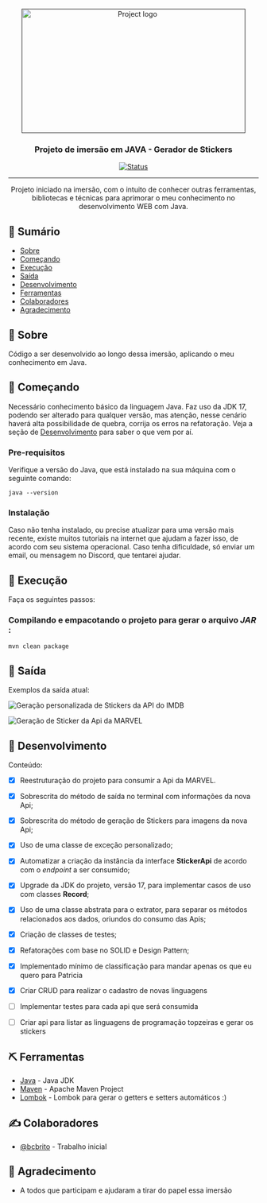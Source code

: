 <p align="center">
  <a href="" rel="noopener">
 <img width=450px height=250px src="https://raw.githubusercontent.com/bcbrito/sticker-generator/main/data/image/readme/Capa.png" alt="Project logo"></a>
</p>

<h3 align="center">Projeto de imersão em JAVA - Gerador de Stickers</h3>

<div align="center">

[![Status](https://img.shields.io/badge/Status-Em%20Desenvolvimento-green)]()

</div>

---

<p align="center"> Projeto iniciado na imersão, com o intuito de conhecer outras ferramentas, bibliotecas e técnicas para aprimorar o meu conhecimento no desenvolvimento WEB com Java.
<br> 
</p>


## 📝 Sumário

- [Sobre](#sobre)
- [Começando](#comecando)
- [Execução](#execucao)
- [Saída](#saida)
- [Desenvolvimento](#desenvolvimento)
- [Ferramentas](#ferramentas)
- [Colaboradores](#colaboradores)
- [Agradecimento](#agradecimento)


## 🧐 Sobre <a name = "sobre"></a>

Código a ser desenvolvido ao longo dessa imersão, aplicando o meu conhecimento em Java.


## 🏁 Começando <a name = "comecando"></a>

Necessário conhecimento básico da linguagem Java. Faz uso da JDK 17, podendo ser alterado para qualquer versão, mas atenção, nesse cenário haverá alta possibilidade de quebra, corrija os erros na refatoração. Veja a seção de [Desenvolvimento](#desenvolvimento) para saber o que vem por aí.

### Pre-requisitos

Verifique a versão do Java, que está instalado na sua máquina com o seguinte comando:

```
java --version
```

### Instalação

Caso não tenha instalado, ou precise atualizar para uma versão mais recente, existe muitos tutoriais na internet que ajudam a fazer isso, de acordo com seu sistema operacional. Caso tenha dificuldade, só enviar um email, ou mensagem no Discord, que tentarei ajudar.


## 🚀 Execução <a name = "execucao"></a>

Faça os seguintes passos:

### Compilando e empacotando o projeto para gerar o arquivo _JAR_ :

```
mvn clean package
```


## 🎈 Saída <a name="saida"></a>

Exemplos da saída atual:

![Geração personalizada de Stickers da API do IMDB](https://raw.githubusercontent.com/bcbrito/sticker-generator/main/data/image/readme/Aula2comDesafios.png)

![Geração de Sticker da Api da MARVEL](https://raw.githubusercontent.com/bcbrito/sticker-generator/main/data/image/readme/Aula3comDesafios.png)

## 🔧 Desenvolvimento <a name = "desenvolvimento"></a>

Conteúdo:
- [x] Reestruturação do projeto para consumir a Api da MARVEL.
- [x] Sobrescrita do método de saída no terminal com informações da nova Api;
- [x] Sobrescrita do método de geração de Stickers para imagens da nova Api;
- [x] Uso de uma classe de exceção personalizado;
- [x] Automatizar a criação da instância da interface <strong>StickerApi</strong> de acordo com o _endpoint_ a ser consumido;
- [x] Upgrade da JDK do projeto, versão 17, para implementar casos de uso com classes <strong>Record</strong>;
- [x] Uso de uma classe abstrata para o extrator, para separar os métodos relacionados aos dados, oriundos do consumo das Apis;
- [x] Criação de classes de testes;
- [x] Refatorações com base no SOLID e Design Pattern; 
- [x] Implementado mínimo de classificação para mandar apenas os que eu quero para Patricia
- [x] Criar CRUD para realizar o cadastro de novas linguagens
- [ ] Implementar testes para cada api que será consumida
- [ ] Criar api para listar as linguagens de programação topzeiras e gerar os stickers




## ⛏️ Ferramentas <a name = "ferramentas"></a>

- [Java](https://www.oracle.com/java/technologies/downloads/#java17) - Java JDK
- [Maven](https://maven.apache.org/download.cgi) - Apache Maven Project
- [Lombok](https://projectlombok.org/setup/eclipse) - Lombok para gerar o getters e setters automáticos :)


## ✍️ Colaboradores <a name = "colaboradores"></a>

- [@bcbrito](https://github.com/bcbrito/) - Trabalho inicial


## 🎉 Agradecimento <a name = "agradecimento"></a>

- A todos que participam e ajudaram a tirar do papel essa imersão
